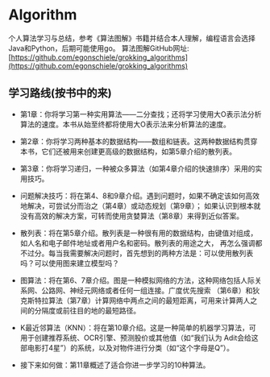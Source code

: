 # Algorithm
个人算法学习与总结，参考《算法图解》书籍并结合本人理解，编程语言会选择Java和Python，后期可能使用go。
算法图解GitHub网址:[https://github.com/egonschiele/grokking_algorithms](https://github.com/egonschiele/grokking_algorithms)

## 学习路线(按书中的来)

- 第1章：你将学习第一种实用算法——二分查找；还将学习使用大O表示法分析算法的速度。本书从始至终都将使用大O表示法来分析算法的速度。

- 第2章：你将学习两种基本的数据结构——数组和链表。这两种数据结构贯穿本书，它们还被用来创建更高级的数据结构，如第5章介绍的散列表。

- 第3章：你将学习递归，一种被众多算法（如第4章介绍的快速排序）采用的实用技巧。

- 问题解决技巧：将在第4、8和9章介绍。遇到问题时，如果不确定该如何高效地解决，可尝试分而治之（第4章）或动态规划（第9章）；
如果认识到根本就没有高效的解决方案，可转而使用贪婪算法（第8章）来得到近似答案。

- 散列表：将在第5章介绍。散列表是一种很有用的数据结构，由键值对组成，如人名和电子邮件地址或者用户名和密码。散列表的用途之大，
再怎么强调都不过分。每当我需要解决问题时，首先想到的两种方法是：可以使用散列表吗？可以使用图来建立模型吗？

- 图算法：将在第6、7章介绍。图是一种模拟网络的方法，这种网络包括人际关系网、公路网、神经元网络或者任何一组连接。广度优先搜索
（第6章）和狄克斯特拉算法（第7章）计算网络中两点之间的最短距离，可用来计算两人之间的分隔度或前往目的地的最短路径。

- K最近邻算法（KNN）：将在第10章介绍。这是一种简单的机器学习算法，可用于创建推荐系统、OCR引擎、预测股价或其他值（如“我们认为
Adit会给这部电影打4星”）的系统，以及对物件进行分类（如“这个字母是Q”）。

- 接下来如何做：第11章概述了适合你进一步学习的10种算法。
